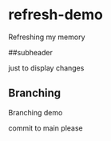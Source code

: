 # refresh-demo
Refreshing my memory

##subheader

just to display changes


## Branching

Branching demo 

commit to main please

